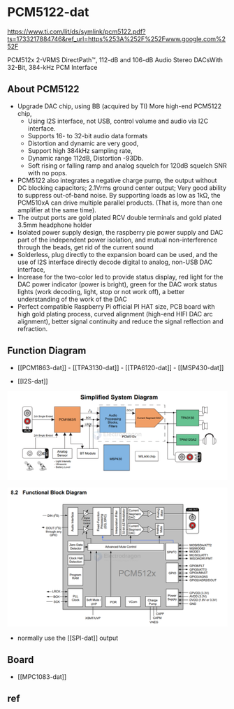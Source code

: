 
# PCM5122-dat

https://www.ti.com/lit/ds/symlink/pcm5122.pdf?ts=1733217884746&ref_url=https%253A%252F%252Fwww.google.com%252F

PCM512x 2-VRMS DirectPath™, 112-dB and 106-dB Audio Stereo DACsWith 32-Bit, 384-kHz PCM Interface


## About PCM5122

- Upgrade DAC chip, using BB (acquired by TI) More high-end PCM5122 chip,
    - Using I2S interface, not USB, control volume and audio via I2C interface.
    - Supports 16- to 32-bit audio data formats
    - Distortion and dynamic are very good,
    - Support high 384kHz sampling rate,
    - Dynamic range 112dB, Distortion -93Db.
    - Soft rising or falling ramp and analog squelch for 120dB squelch SNR with no pops.
- PCM5122 also integrates a negative charge pump, the output without DC blocking capacitors; 2.1Vrms ground center output; Very good ability to suppress out-of-band noise. By supporting loads as low as 1kΩ, the PCM510xA can drive multiple parallel products. (That is, more than one amplifier at the same time).
- The output ports are gold plated RCV double terminals and gold plated 3.5mm headphone holder
- Isolated power supply design, the raspberry pie power supply and DAC part of the independent power isolation, and mutual non-interference through the beads, get rid of the current sound
- Solderless, plug directly to the expansion board can be used, and the use of I2S interface directly decode digital to analog, non-USB DAC interface,
- Increase for the two-color led to provide status display, red light for the DAC power indicator (power is bright), green for the DAC work status lights (work decoding, light, stop or not work off), a better understanding of the work of the DAC
- Perfect compatible Raspberry Pi official PI HAT size, PCB board with high gold plating process, curved alignment (high-end HIFI DAC arc alignment), better signal continuity and reduce the signal reflection and refraction.


## Function Diagram 

- [[PCM1863-dat]] - [[TPA3130-dat]] - [[TPA6120-dat]] - [[MSP430-dat]]

- [[I2S-dat]]

![](2024-12-03-17-25-44.png)

![](2024-12-03-17-27-57.png)

- normally use the [[SPI-dat]] output 

## Board 

- [[MPC1083-dat]]


## ref 


